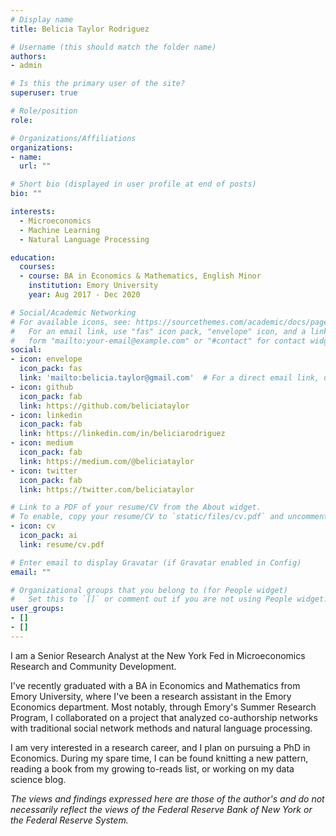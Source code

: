 ```yaml
---
# Display name
title: Belicia Taylor Rodriguez

# Username (this should match the folder name)
authors:
- admin

# Is this the primary user of the site?
superuser: true

# Role/position
role:

# Organizations/Affiliations
organizations:
- name:
  url: ""

# Short bio (displayed in user profile at end of posts)
bio: ""

interests:
  - Microeconomics
  - Machine Learning
  - Natural Language Processing

education:
  courses:
  - course: BA in Economics & Mathematics, English Minor
    institution: Emory University
    year: Aug 2017 - Dec 2020

# Social/Academic Networking
# For available icons, see: https://sourcethemes.com/academic/docs/page-builder/#icons
#   For an email link, use "fas" icon pack, "envelope" icon, and a link in the
#   form "mailto:your-email@example.com" or "#contact" for contact widget.
social:
- icon: envelope
  icon_pack: fas
  link: 'mailto:belicia.taylor@gmail.com'  # For a direct email link, use "mailto:test@example.org".
- icon: github
  icon_pack: fab
  link: https://github.com/beliciataylor
- icon: linkedin
  icon_pack: fab
  link: https://linkedin.com/in/beliciarodriguez
- icon: medium
  icon_pack: fab
  link: https://medium.com/@beliciataylor
- icon: twitter
  icon_pack: fab
  link: https://twitter.com/beliciataylor

# Link to a PDF of your resume/CV from the About widget.
# To enable, copy your resume/CV to `static/files/cv.pdf` and uncomment the lines below.
- icon: cv
  icon_pack: ai
  link: resume/cv.pdf

# Enter email to display Gravatar (if Gravatar enabled in Config)
email: ""

# Organizational groups that you belong to (for People widget)
#   Set this to `[]` or comment out if you are not using People widget.
user_groups:
- []
- []
---
```


I am a Senior Research Analyst at the New York Fed in Microeconomics Research and Community Development.

I've recently graduated with a BA in Economics and Mathematics from Emory University, where I've been a research assistant in the Emory Economics department. Most notably, through Emory's Summer Research Program, I collaborated on a project that analyzed co-authorship networks with traditional social network methods and natural language processing.

I am very interested in a research career, and I plan on pursuing a PhD in Economics. During my spare time, I can be found knitting a new pattern, reading a book from my growing to-reads list, or working on my data science blog.

_The views and findings expressed here are those of the author's and do not necessarily reflect the views of the Federal Reserve Bank of New York or the Federal Reserve System._
